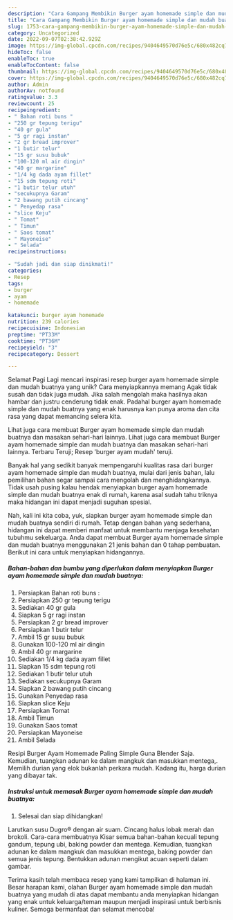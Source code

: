 ```yaml
---
description: "Cara Gampang Membikin Burger ayam homemade simple dan mudah buatnya yang Enak, Mantap"
title: "Cara Gampang Membikin Burger ayam homemade simple dan mudah buatnya yang Enak, Mantap"
slug: 1753-cara-gampang-membikin-burger-ayam-homemade-simple-dan-mudah-buatnya-yang-enak-mantap
category: Uncategorized
date: 2022-09-07T02:38:42.929Z
image: https://img-global.cpcdn.com/recipes/9404649570d76e5c/680x482cq70/burger-ayam-homemade-simple-dan-mudah-buatnya-foto-resep-utama.jpg
hideToc: false
enableToc: true
enableTocContent: false
thumbnail: https://img-global.cpcdn.com/recipes/9404649570d76e5c/680x482cq70/burger-ayam-homemade-simple-dan-mudah-buatnya-foto-resep-utama.jpg
cover: https://img-global.cpcdn.com/recipes/9404649570d76e5c/680x482cq70/burger-ayam-homemade-simple-dan-mudah-buatnya-foto-resep-utama.jpg
author: Admin
authorAv: notfound
ratingvalue: 3.3
reviewcount: 25
recipeingredient:
- " Bahan roti buns "
- "250 gr tepung terigu"
- "40 gr gula"
- "5 gr ragi instan"
- "2 gr bread improver"
- "1 butir telur"
- "15 gr susu bubuk"
- "100-120 ml air dingin"
- "40 gr margarine"
- "1/4 kg dada ayam fillet"
- "15 sdm tepung roti"
- "1 butir telur utuh"
- "secukupnya Garam"
- "2 bawang putih cincang"
- " Penyedap rasa"
- "slice Keju"
- " Tomat"
- " Timun"
- " Saos tomat"
- " Mayoneise"
- " Selada"
recipeinstructions:

- "Sudah jadi dan siap dinikmati!"
categories:
- Resep
tags:
- burger
- ayam
- homemade

katakunci: burger ayam homemade 
nutrition: 239 calories
recipecuisine: Indonesian
preptime: "PT33M"
cooktime: "PT36M"
recipeyield: "3"
recipecategory: Dessert

---
```



Selamat Pagi Lagi mencari inspirasi resep burger ayam homemade simple dan mudah buatnya yang unik? Cara menyiapkannya memang Agak tidak susah dan tidak juga mudah. Jika salah mengolah maka hasilnya akan hambar dan justru cenderung tidak enak. Padahal burger ayam homemade simple dan mudah buatnya yang enak harusnya kan punya aroma dan cita rasa yang dapat memancing selera kita.


Lihat juga cara membuat Burger ayam homemade simple dan mudah buatnya dan masakan sehari-hari lainnya. Lihat juga cara membuat Burger ayam homemade simple dan mudah buatnya dan masakan sehari-hari lainnya. Terbaru Teruji; Resep &#39;burger ayam mudah&#39; teruji.

Banyak hal yang sedikit banyak mempengaruhi kualitas rasa dari burger ayam homemade simple dan mudah buatnya, mulai dari jenis bahan, lalu pemilihan bahan segar sampai cara mengolah dan menghidangkannya. Tidak usah pusing kalau hendak menyiapkan burger ayam homemade simple dan mudah buatnya enak di rumah, karena asal sudah tahu triknya maka hidangan ini dapat menjadi suguhan spesial.


Nah, kali ini kita coba, yuk, siapkan burger ayam homemade simple dan mudah buatnya sendiri di rumah. Tetap dengan bahan yang sederhana, hidangan ini dapat memberi manfaat untuk membantu menjaga kesehatan tubuhmu sekeluarga. Anda dapat membuat Burger ayam homemade simple dan mudah buatnya menggunakan 21 jenis bahan dan 0 tahap pembuatan. Berikut ini cara untuk menyiapkan hidangannya.

<!--inarticleads1-->

##### Bahan-bahan dan bumbu yang diperlukan dalam menyiapkan Burger ayam homemade simple dan mudah buatnya:

1. Persiapkan  Bahan roti buns :
1. Persiapkan 250 gr tepung terigu
1. Sediakan 40 gr gula
1. Siapkan 5 gr ragi instan
1. Persiapkan 2 gr bread improver
1. Persiapkan 1 butir telur
1. Ambil 15 gr susu bubuk
1. Gunakan 100-120 ml air dingin
1. Ambil 40 gr margarine
1. Sediakan 1/4 kg dada ayam fillet
1. Siapkan 15 sdm tepung roti
1. Sediakan 1 butir telur utuh
1. Sediakan secukupnya Garam
1. Siapkan 2 bawang putih cincang
1. Gunakan  Penyedap rasa
1. Siapkan slice Keju
1. Persiapkan  Tomat
1. Ambil  Timun
1. Gunakan  Saos tomat
1. Persiapkan  Mayoneise
1. Ambil  Selada


Resipi Burger Ayam Homemade Paling Simple Guna Blender Saja. Kemudian, tuangkan adunan ke dalam mangkuk dan masukkan mentega,. Memilih durian yang elok bukanlah perkara mudah. Kadang itu, harga durian yang dibayar tak. 

<!--inarticleads2-->

##### Instruksi untuk memasak Burger ayam homemade simple dan mudah buatnya:


1. Selesai dan siap dihidangkan!

Larutkan susu Dugro® dengan air suam. Cincang halus lobak merah dan brokoli. Cara-cara membuatnya Kisar semua bahan-bahan kecuali tepung gandum, tepung ubi, baking powder dan mentega. Kemudian, tuangkan adunan ke dalam mangkuk dan masukkan mentega, baking powder dan semua jenis tepung. Bentukkan adunan mengikut acuan seperti dalam gambar. 

Terima kasih telah membaca resep yang kami tampilkan di halaman ini. Besar harapan kami, olahan Burger ayam homemade simple dan mudah buatnya yang mudah di atas dapat membantu anda menyiapkan hidangan yang enak untuk keluarga/teman maupun menjadi inspirasi untuk berbisnis kuliner. Semoga bermanfaat dan selamat mencoba!
